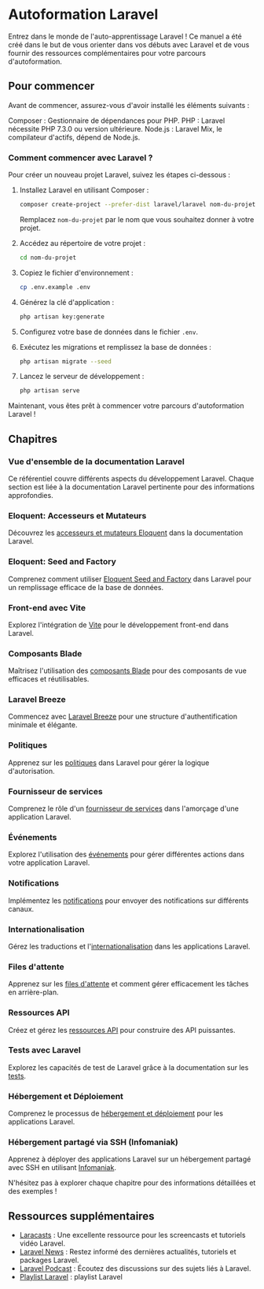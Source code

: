 # Autoformation Laravel

Entrez dans le monde de l'auto-apprentissage Laravel ! Ce manuel a été créé dans le but de vous orienter dans vos débuts avec Laravel et de vous fournir des ressources complémentaires pour votre parcours d'autoformation.
 ## Pour commencer
 
Avant de commencer, assurez-vous d'avoir installé les éléments suivants :

Composer : Gestionnaire de dépendances pour PHP.
PHP : Laravel nécessite PHP 7.3.0 ou version ultérieure.
Node.js : Laravel Mix, le compilateur d'actifs, dépend de Node.js.

### Comment commencer avec Laravel ?

Pour créer un nouveau projet Laravel, suivez les étapes ci-dessous :

1. Installez Laravel en utilisant Composer :

    ```bash
    composer create-project --prefer-dist laravel/laravel nom-du-projet
    ```

    Remplacez `nom-du-projet` par le nom que vous souhaitez donner à votre projet.

2. Accédez au répertoire de votre projet :

    ```bash
    cd nom-du-projet
    ```

3. Copiez le fichier d'environnement :

    ```bash
    cp .env.example .env
    ```

4. Générez la clé d'application :

    ```bash
    php artisan key:generate
    ```

5. Configurez votre base de données dans le fichier `.env`.

6. Exécutez les migrations et remplissez la base de données :

    ```bash
    php artisan migrate --seed
    ```

7. Lancez le serveur de développement :

    ```bash
    php artisan serve
    ```
Maintenant, vous êtes prêt à commencer votre parcours d'autoformation Laravel !

## Chapitres

### Vue d'ensemble de la documentation Laravel

Ce référentiel couvre différents aspects du développement Laravel. Chaque section est liée à la documentation Laravel pertinente pour des informations approfondies.

### Eloquent: Accesseurs et Mutateurs

Découvrez les [accesseurs et mutateurs Eloquent](https://laravel.com/docs/eloquent-mutators) dans la documentation Laravel.

### Eloquent: Seed and Factory

Comprenez comment utiliser [Eloquent Seed and Factory](https://laravel.com/docs/seeding) dans Laravel pour un remplissage efficace de la base de données.

### Front-end avec Vite

Explorez l'intégration de [Vite](https://laravel-mix.com/docs/6.0/vite) pour le développement front-end dans Laravel.

### Composants Blade

Maîtrisez l'utilisation des [composants Blade](https://laravel.com/docs/blade) pour des composants de vue efficaces et réutilisables.

### Laravel Breeze

Commencez avec [Laravel Breeze](https://laravel.com/docs/breeze) pour une structure d'authentification minimale et élégante.

### Politiques

Apprenez sur les [politiques](https://laravel.com/docs/authorization) dans Laravel pour gérer la logique d'autorisation.

### Fournisseur de services

Comprenez le rôle d'un [fournisseur de services](https://laravel.com/docs/providers) dans l'amorçage d'une application Laravel.

### Événements

Explorez l'utilisation des [événements](https://laravel.com/docs/events) pour gérer différentes actions dans votre application Laravel.

### Notifications

Implémentez les [notifications](https://laravel.com/docs/notifications) pour envoyer des notifications sur différents canaux.

### Internationalisation

Gérez les traductions et l'[internationalisation](https://laravel.com/docs/localization) dans les applications Laravel.

### Files d'attente

Apprenez sur les [files d'attente](https://laravel.com/docs/queues) et comment gérer efficacement les tâches en arrière-plan.

### Ressources API

Créez et gérez les [ressources API](https://laravel.com/docs/8.x/eloquent-resources) pour construire des API puissantes.

### Tests avec Laravel

Explorez les capacités de test de Laravel grâce à la documentation sur les [tests](https://laravel.com/docs/testing).

### Hébergement et Déploiement

Comprenez le processus de [hébergement et déploiement](https://laravel.com/docs/deployment) pour les applications Laravel.

### Hébergement partagé via SSH (Infomaniak)

Apprenez à déployer des applications Laravel sur un hébergement partagé avec SSH en utilisant [Infomaniak](https://www.infomaniak.com/).

N'hésitez pas à explorer chaque chapitre pour des informations détaillées et des exemples !

## Ressources supplémentaires

- [Laracasts](https://laracasts.com/series/laravel-8-from-scratch) : Une excellente ressource pour les screencasts et tutoriels vidéo Laravel.
- [Laravel News](https://laravel-news.com/) : Restez informé des dernières actualités, tutoriels et packages Laravel.
- [Laravel Podcast](https://www.laravelpodcast.com/) : Écoutez des discussions sur des sujets liés à Laravel.
- [Playlist Laravel](https://youtube.com/playlist?list=PLe30vg_FG4OTxKekbWLABcpstdeCDA4LQ&si=qwpSjOJUbgHR-Goa) : playlist Laravel
